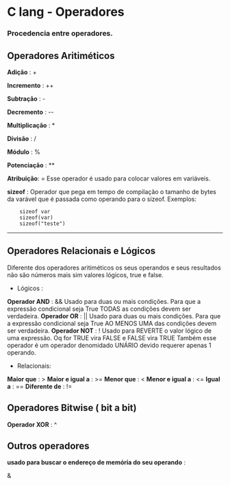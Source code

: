 # C lang - Operadores



### Procedencia entre operadores.




Operadores Aritiméticos
-------------------------


**Adição** : +

**Incremento** : ++

**Subtração** : -

**Decremento** : --

**Multiplicação** : *

**Divisão** : /

**Módulo**  : %

**Potenciação** : **

**Atribuição**:  =
Esse operador é usado para colocar valores em variáveis.

**sizeof**   : Operador que pega em tempo de compilação o tamanho de bytes da varável que é passada como operando para o sizeof. Exemplos:

		sizeof var
		sizeof(var)
		sizeof("teste")

---


Operadores Relacionais e Lógicos
----------------------------------

Diferente dos operadores aritiméticos os seus operandos e seus resultados não são números mais sim valores lógicos, true e false.

- Lógicos :

**Operador AND**  : &&
Usado para duas ou mais condições. Para que a expressão condicional seja True TODAS as condições devem ser verdadeira.
**Operador OR**   : ||
Usado para duas ou mais condições. Para que a expressão condicional seja True AO MENOS UMA
das condições devem ser verdadeira.
**Operador NOT**  : !
Usado para REVERTE o valor lógico de uma expressão. Oq for TRUE vira FALSE e FALSE vira TRUE
Também esse operador é um operador denomidado UNÁRIO devido requerer apenas 1 operando.

- Relacionais:

**Maior que**       : >
**Maior e igual a** : >=
**Menor que**       : <
**Menor e igual a** : <=
**Igual a**         : ==
**Diferente de**    : !=


Operadores Bitwise ( bit a bit)
---------------------------------

**Operador XOR** : ^

Outros operadores
------------------

**usado para buscar o endereço de memória do seu operando** : 

& 